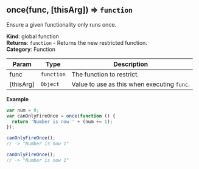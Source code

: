 <a name="once"></a>

## once(func, [thisArg]) ⇒ <code>function</code>
Ensure a given functionality only runs once.

**Kind**: global function  
**Returns**: <code>function</code> - Returns the new restricted function.  
**Category**: Function  

| Param | Type | Description |
| --- | --- | --- |
| func | <code>function</code> | The function to restrict. |
| [thisArg] | <code>Object</code> | Value to use as this when executing <code>func</code>. |

**Example**  
```js
var num = 0;
var canOnlyFireOnce = once(function () {
  return 'Number is now ' + (num += 1);
});

canOnlyFireOnce();
// -> "Number is now 1"

canOnlyFireOnce();
// -> "Number is now 1"
```
